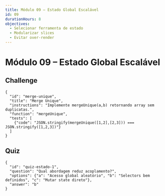 ```yaml
---
title: Módulo 09 – Estado Global Escalável
id: 09
durationHours: 8
objectives:
  - Selecionar ferramenta de estado
  - Modularizar slices
  - Evitar over-render
---
```


# Módulo 09 – Estado Global Escalável

## Challenge
```challenge
{
  "id": "merge-unique",
  "title": "Merge Unique",
  "instructions": "Implemente mergeUnique(a,b) retornando array sem duplicatas.",
  "function": "mergeUnique",
  "tests": [
    {"code": "JSON.stringify(mergeUnique([1,2],[2,3])) === JSON.stringify([1,2,3])"}
  ]
}
```

## Quiz
```quiz
{
  "id": "quiz-estado-1",
  "question": "Qual abordagem reduz acoplamento?",
  "options": {"a": "Acesso global aleatório", "b": "Selectors bem definidos", "c": "Mutar state direto"},
  "answer": "b"
}
```
